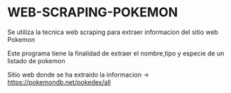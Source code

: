 # WEB-SCRAPING-POKEMON
Se utiliza la tecnica web scraping para extraer informacion del sitio web Pokemon

Este programa tiene la finalidad de extraer el nombre,tipo y especie de un listado de pokemon 

Sitio web donde se ha extraido la informacion -> https://pokemondb.net/pokedex/all 


